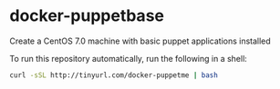 docker-puppetbase
=================

Create a CentOS 7.0 machine with basic puppet applications installed

To run this repository automatically, run the following in a shell:

```sh
curl -sSL http://tinyurl.com/docker-puppetme | bash
```
